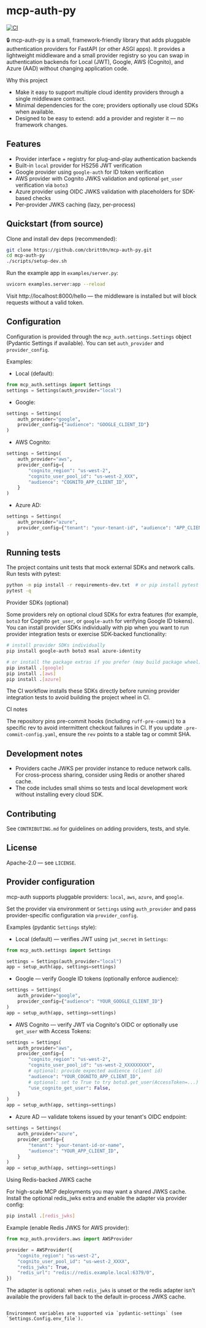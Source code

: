 # mcp-auth-py

[![CI](https://github.com/cbritt0n/mcp-auth-py/actions/workflows/ci.yml/badge.svg)](https://github.com/cbritt0n/mcp-auth-py/actions/workflows/ci.yml)

🔒 mcp-auth-py is a small, framework-friendly library that adds pluggable authentication providers
for FastAPI (or other ASGI apps). It provides a lightweight middleware and a small provider
registry so you can swap in authentication backends for Local (JWT), Google, AWS (Cognito),
and Azure (AAD) without changing application code.

Why this project
- Make it easy to support multiple cloud identity providers through a single middleware contract.
- Minimal dependencies for the core; providers optionally use cloud SDKs when available.
- Designed to be easy to extend: add a provider and register it — no framework changes.

## Features
- Provider interface + registry for plug-and-play authentication backends
- Built-in `local` provider for HS256 JWT verification
- Google provider using `google-auth` for ID token verification
- AWS provider with Cognito JWKS validation and optional `get_user` verification via `boto3`
- Azure provider using OIDC JWKS validation with placeholders for SDK-based checks
- Per-provider JWKS caching (lazy, per-process)

## Quickstart (from source)

Clone and install dev deps (recommended):

```bash
git clone https://github.com/cbritt0n/mcp-auth-py.git
cd mcp-auth-py
./scripts/setup-dev.sh
```

Run the example app in `examples/server.py`:

```bash
uvicorn examples.server:app --reload
```

Visit http://localhost:8000/hello — the middleware is installed but will block requests without a valid token.

## Configuration
Configuration is provided through the `mcp_auth.settings.Settings` object (Pydantic Settings if available).
You can set `auth_provider` and `provider_config`.

Examples:

- Local (default):

```python
from mcp_auth.settings import Settings
settings = Settings(auth_provider="local")
```

- Google:

```python
settings = Settings(
    auth_provider="google",
    provider_config={"audience": "GOOGLE_CLIENT_ID"}
)
```

- AWS Cognito:

```python
settings = Settings(
    auth_provider="aws",
    provider_config={
        "cognito_region": "us-west-2",
        "cognito_user_pool_id": "us-west-2_XXX",
        "audience": "COGNITO_APP_CLIENT_ID",
    }
)
```

- Azure AD:

```python
settings = Settings(
    auth_provider="azure",
    provider_config={"tenant": "your-tenant-id", "audience": "APP_CLIENT_ID"}
)
```

## Running tests

The project contains unit tests that mock external SDKs and network calls. Run tests with pytest:

```bash
python -m pip install -r requirements-dev.txt  # or pip install pytest
pytest -q
```

Provider SDKs (optional)

Some providers rely on optional cloud SDKs for extra features (for example, `boto3` for Cognito `get_user`,
or `google-auth` for verifying Google ID tokens). You can install provider SDKs individually with pip when
you want to run provider integration tests or exercise SDK-backed functionality:

```bash
# install provider SDKs individually
pip install google-auth boto3 msal azure-identity

# or install the package extras if you prefer (may build package wheel)
pip install .[google]
pip install .[aws]
pip install .[azure]
```

The CI workflow installs these SDKs directly before running provider integration tests to avoid building the
project wheel in CI.

CI notes

The repository pins pre-commit hooks (including `ruff-pre-commit`) to a specific rev to avoid intermittent
checkout failures in CI. If you update `.pre-commit-config.yaml`, ensure the `rev` points to a stable tag or
commit SHA.

## Development notes
- Providers cache JWKS per provider instance to reduce network calls. For cross-process sharing, consider
  using Redis or another shared cache.
- The code includes small shims so tests and local development work without installing every cloud SDK.

## Contributing
See `CONTRIBUTING.md` for guidelines on adding providers, tests, and style.

## License
Apache-2.0 — see `LICENSE`.

## Provider configuration

mcp-auth supports pluggable providers: `local`, `aws`, `azure`, and `google`.

Set the provider via environment or `Settings` using `auth_provider` and pass provider-specific configuration via `provider_config`.

Examples (pydantic `Settings` style):

- Local (default) — verifies JWT using `jwt_secret` in `Settings`:

```python
from mcp_auth.settings import Settings

settings = Settings(auth_provider="local")
app = setup_auth(app, settings=settings)
```

- Google — verify Google ID tokens (optionally enforce audience):

```python
settings = Settings(
    auth_provider="google",
    provider_config={"audience": "YOUR_GOOGLE_CLIENT_ID"}
)
app = setup_auth(app, settings=settings)
```

- AWS Cognito — verify JWT via Cognito's OIDC or optionally use `get_user` with Access Tokens:

```python
settings = Settings(
    auth_provider="aws",
    provider_config={
        "cognito_region": "us-west-2",
        "cognito_user_pool_id": "us-west-2_XXXXXXXXX",
        # optional: provide expected audience (client id)
        "audience": "YOUR_COGNITO_APP_CLIENT_ID",
        # optional: set to True to try boto3.get_user(AccessToken=...)
        "use_cognito_get_user": False,
    }
)
app = setup_auth(app, settings=settings)
```

- Azure AD — validate tokens issued by your tenant's OIDC endpoint:

```python
settings = Settings(
    auth_provider="azure",
    provider_config={
        "tenant": "your-tenant-id-or-name",
        "audience": "YOUR_APP_CLIENT_ID",
    }
)
app = setup_auth(app, settings=settings)
```

Using Redis-backed JWKS cache

For high-scale MCP deployments you may want a shared JWKS cache. Install the optional redis_jwks extra and
enable the adapter via provider config:

```bash
pip install .[redis_jwks]
```

Example (enable Redis JWKS for AWS provider):

```python
from mcp_auth.providers.aws import AWSProvider

provider = AWSProvider({
    "cognito_region": "us-west-2",
    "cognito_user_pool_id": "us-west-2_XXXX",
    "redis_jwks": True,
    "redis_url": "redis://redis.example.local:6379/0",
})
```

The adapter is optional: when `redis_jwks` is unset or the redis adapter isn't available the providers fall back
to the default in-process JWKS cache.
```

Environment variables are supported via `pydantic-settings` (see `Settings.Config.env_file`).
